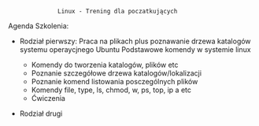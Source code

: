 

                  Linux - Trening dla poczatkujących



Agenda Szkolenia:

  - Rodział pierwszy: Praca na plikach plus poznawanie drzewa katalogów systemu operaycjnego Ubuntu
                      Podstawowe komendy w systemie linux
      - Komendy do tworzenia katalogów, plików etc
      - Poznanie szczegółowe drzewa katalogów/lokalizacji
      - Poznanie komend listowania posczególnych plików
      - Komendy file, type, ls, chmod, w, ps, top, ip a etc
      - Ćwiczenia
      
  - Rodział drugi
      
